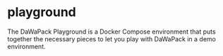 # playground
The DaWaPack Playground is a Docker Compose environment that puts together the necessary pieces to let you play with DaWaPack in a demo environment.
